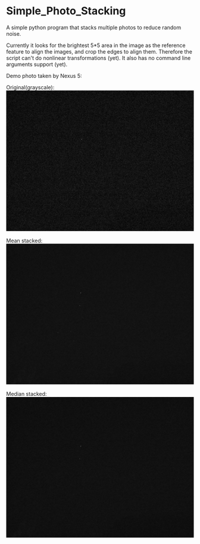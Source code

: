 # Simple_Photo_Stacking
A simple python program that stacks multiple photos to reduce random noise.

Currently it looks for the brightest 5*5 area in the image as the reference feature to align the images, and crop the edges to align them.
Therefore the script can't do nonlinear transformations (yet). It also has no command line arguments support (yet).

Demo photo taken by Nexus 5:

Original(grayscale):
![original grayscale](/images/original-1.jpg?raw=true "Original grayscale")

Mean stacked:
![mean stacked](/images/out-mean.jpg?raw=true "Mean stacked")

Median stacked:
![median stacked](/images/out-median.jpg?raw=true "Median stacked")
